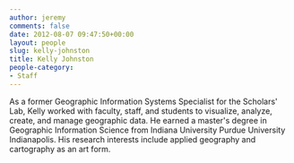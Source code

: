 ```yaml
---
author: jeremy
comments: false
date: 2012-08-07 09:47:50+00:00
layout: people
slug: kelly-johnston
title: Kelly Johnston
people-category:
- Staff
---
```


As a former Geographic Information Systems Specialist for the Scholars' Lab, Kelly worked with faculty, staff, and students to visualize, analyze, create, and manage geographic data. He earned a master's degree in Geographic Information Science from Indiana University Purdue University Indianapolis. His research interests include applied geography and cartography as an art form.
